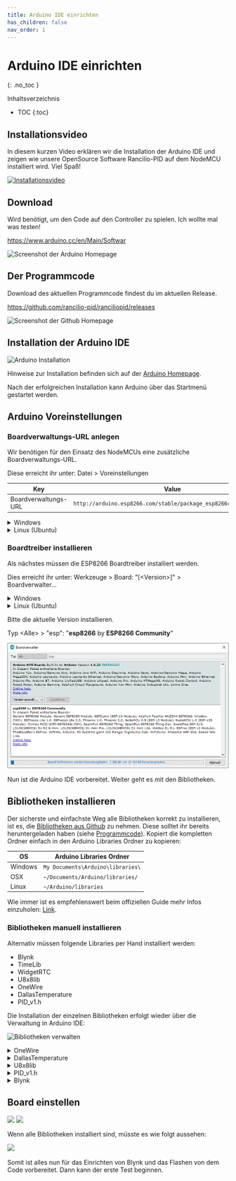 ```yaml
---
title: Arduino IDE einrichten
has_children: false
nav_order: 1
---
```


# Arduino IDE einrichten
{: .no_toc }

Inhaltsverzeichnis

* TOC
{:toc}

## Installationsvideo

In diesem kurzen Video erklären wir die Installation der Arduino IDE und zeigen wie unsere OpenSource Software Rancilio-PID auf dem NodeMCU installiert wird. Viel Spaß!

[![Installationsvideo](https://img.youtube.com/vi/w7vBGSVWPrw/hqdefault.jpg)](https://www.youtube.com/watch?v=w7vBGSVWPrw)

## Download

Wird benötigt, um den Code auf den Controller zu spielen. Ich wollte mal was testen!

https://www.arduino.cc/en/Main/Softwar

![Screenshot der Arduino Homepage](http://rancilio-pid.de/wp-content/uploads/2018/10/.png)

## Der Programmcode

Download des aktuellen Programmcode findest du im aktuellen Release.

https://github.com/rancilio-pid/ranciliopid/releases

![Screenshot der Github Homepage](http://rancilio-pid.de/wp-content/uploads/2018/10/2.png)

## Installation der Arduino IDE

![Arduino Installation](./img/installatio.gif)

Hinweise zur Installation befinden sich auf der [Arduino Homepage](https://www.arduino.cc/en/Guide).

Nach der erfolgreichen Installation kann Arduino über das Startmenü gestartet werden.

## Arduino Voreinstellungen

### Boardverwaltungs-URL anlegen

Wir benötigen für den Einsatz des NodeMCUs eine zusätzliche Boardverwaltungs-URL.

Diese erreicht ihr unter: Datei > Voreinstellungen

| Key | Value |
|-|-|
| Boardverwaltungs-URL | `http://arduino.esp8266.com/stable/package_esp8266com_index.json`|

<details markdown="block">
  <summary> Windows </summary>

  ![Windows Arduino Voreinstellungen](http://rancilio-pid.de/wp-content/uploads/2018/10/8.png)

</details>

<details markdown="block">
  <summary> Linux (Ubuntu) </summary>

  ![Linux (Ubuntu)](img/arduino-voreinstellungen-ubu.png)

</details>

### Boardtreiber installieren

Als nächstes müssen die ESP8266 Boardtreiber installiert werden.

Dies erreicht ihr unter: Werkzeuge > Board: "[\<Version\>]" > Boardverwalter...

<details markdown="block">
  <summary> Windows </summary>

  ![Windows Arduino Boardverwalter](http://rancilio-pid.de/wp-content/uploads/2018/10/9.png)

</details>

<details markdown="block">
  <summary> Linux (Ubuntu) </summary>

  ![Linux (Ubuntu) Boardverwalter](img/arduino-boardverwalter-ubu.png)

</details>

Bitte die aktuelle Version installieren.

Typ \<Alle\> > "esp": "**esp8266** by **ESP8266 Community**"

![ESP8266 installieren](./img/boardtreiber.gif)

Nun ist die Arduino IDE vorbereitet. Weiter geht es mit den Bibliotheken.

## Bibliotheken installieren

Der sicherste und einfachste Weg alle Bibliotheken korrekt zu installieren, ist es, die [Bibliotheken aus Github](https://github.com/rancilio-pid/ranciliopid/tree/master/rancilio-pid/libraries) zu nehmen. Diese solltet ihr bereits heruntergeladen haben (siehe [Programmcode](#der-programmcode)). Kopiert die kompletten Ordner einfach in den Arduino Libraries Ordner zu kopieren:

| OS | Arduino Libraries Ordner |
|-|-|
| Windows | `My Documents\Arduino\libraries\` |
| OSX | `~/Documents/Arduino/libraries/` |
| Linux |`~/Arduino/libraries`|

Wie immer ist es empfehlenswert beim offiziellen Guide mehr Infos einzuholen: [Link](https://www.arduino.cc/en/Guide/Libraries).

### Bibliotheken manuell installieren

Alternativ müssen folgende Libraries per Hand installiert werden:

* Blynk
* TimeLib
* WidgetRTC
* U8x8lib
* OneWire
* DallasTemperature
* PID_v1.h

Die Installation der einzelnen Bibliotheken erfolgt wieder über die Verwaltung in Arduino IDE:

![Bibliotheken verwalten](http://rancilio-pid.de/wp-content/uploads/2018/10/12.png)

<details markdown="block">
  <summary> OneWire </summary>

  ![](http://rancilio-pid.de/wp-content/uploads/2018/10/13.png)
</details>

<details markdown="block">
  <summary>
    DallasTemperature
  </summary>

![](http://rancilio-pid.de/wp-content/uploads/2018/10/14.png)
</details>

<details markdown="block">
  <summary> U8x8lib </summary>

  1. Geht auf https://github.com/olikraus/u8g2
  1. Code > Download Zip
  ![](http://rancilio-pid.de/wp-content/uploads/2018/10/15.png)
  1. Legt die Dateien im [Arduino Libraries Ordner](#bibliotheken-installieren) ab
  1. Erstellen einen Ordner: `U8x8lib`
  1. Den Inhalt aus dem ZIP File Ordner: u8g2-master.zip\u8g2-master\cppsrc  UND csrc in den neu erstellten Ordner kopieren (ja, es sind eine ganze Menge Dateien :))
  ![](http://rancilio-pid.de/wp-content/uploads/2018/10/16.png)
  ![](http://rancilio-pid.de/wp-content/uploads/2018/10/17.png)  
</details>

<details markdown="block">
  <summary> PID_v1.h </summary>

  1. Geht auf https://github.com/br3ttb/Arduino-PID-Library
  1. Code > Download Zip  
  ![](./img/arduino-pid-lib.png)
  1. Legt die Dateien im [Arduino Libraries Ordner](#bibliotheken-installieren) ab
  1. Erstellen einen Ordner: `PID_v1`
  1. Die vier Dateien aus dem ZIP File kopieren und in den neuen Ordner einfügen:
  ![](http://rancilio-pid.de/wp-content/uploads/2018/10/19.png)
  ![](http://rancilio-pid.de/wp-content/uploads/2018/10/20.png)  
</details>

<details markdown="block">
  <summary> Blynk </summary>

  1. Geht auf https://www.blynk.cc/getting-started/
  ![](http://rancilio-pid.de/wp-content/uploads/2018/10/21.png)
  1. Geht auf https://github.com/blynkkk/blynk-library/releases/tag/v0.5.4
  ![](http://rancilio-pid.de/wp-content/uploads/2018/10/22.png)
  ![](http://rancilio-pid.de/wp-content/uploads/2018/10/23.png)
  ![](http://rancilio-pid.de/wp-content/uploads/2018/10/25.png)
  ![](http://rancilio-pid.de/wp-content/uploads/2018/10/26.png)
  1. Wechseln in den [Arduino Libraries Ordner](#bibliotheken-installieren)
  ![](http://rancilio-pid.de/wp-content/uploads/2018/10/27.png)
  ![](http://rancilio-pid.de/wp-content/uploads/2018/10/28.png)  
</details>

## Board einstellen

![](http://rancilio-pid.de/wp-content/uploads/2018/10/29.png)
![](http://rancilio-pid.de/wp-content/uploads/2019/07/Bildschirmfoto-2019-07-03-um-00.01.26.png)

Wenn alle Bibliotheken installiert sind, müsste es wie folgt aussehen:

![](http://rancilio-pid.de/wp-content/uploads/2018/10/31.png)

Somit ist alles nun für das Einrichten von Blynk und das Flashen von dem Code vorbereitet. Dann kann der erste Test beginnen.
